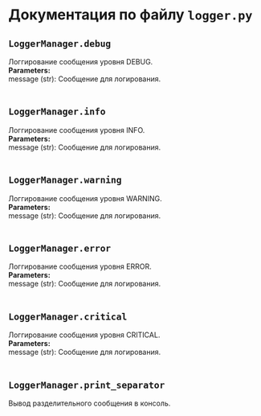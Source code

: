 # Документация по файлу `logger.py`

## `LoggerManager.debug`<br>
Логгирование сообщения уровня DEBUG.<br>
**Parameters:**<br>
message (str): Сообщение для логирования.<br>
<br>
## `LoggerManager.info`<br>
Логгирование сообщения уровня INFO.<br>
**Parameters:**<br>
message (str): Сообщение для логирования.<br>
<br>
## `LoggerManager.warning`<br>
Логгирование сообщения уровня WARNING.<br>
**Parameters:**<br>
message (str): Сообщение для логирования.<br>
<br>
## `LoggerManager.error`<br>
Логгирование сообщения уровня ERROR.<br>
**Parameters:**<br>
message (str): Сообщение для логирования.<br>
<br>
## `LoggerManager.critical`<br>
Логгирование сообщения уровня CRITICAL.<br>
**Parameters:**<br>
message (str): Сообщение для логирования.<br>
<br>
## `LoggerManager.print_separator`<br>
Вывод разделительного сообщения в консоль.<br>
<br>
